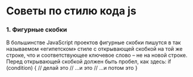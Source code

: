 # Советы по стилю кода js
### 1. Фигурные скобки
В большинстве JavaScript проектов фигурные скобки пишутся в так называемом «египетском» стиле с открывающей скобкой на той же строке, что и соответствующее ключевое слово – не на новой строке. Перед открывающей скобкой должен быть пробел, как здесь:
  if (condition) {
  // делай это
  // ...и это
  // ...и потом это
}
